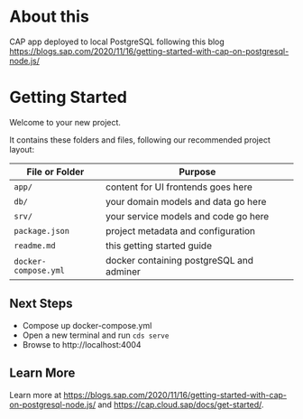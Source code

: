 # About this
CAP app deployed to local PostgreSQL following this blog https://blogs.sap.com/2020/11/16/getting-started-with-cap-on-postgresql-node.js/


# Getting Started

Welcome to your new project.

It contains these folders and files, following our recommended project layout:

File or Folder | Purpose
---------|----------
`app/` | content for UI frontends goes here
`db/` | your domain models and data go here
`srv/` | your service models and code go here
`package.json` | project metadata and configuration
`readme.md` | this getting started guide
`docker-compose.yml` | docker containing postgreSQL and adminer


## Next Steps

- Compose up docker-compose.yml
- Open a new terminal and run `cds serve` 
- Browse to http://localhost:4004


## Learn More

Learn more at https://blogs.sap.com/2020/11/16/getting-started-with-cap-on-postgresql-node.js/ and https://cap.cloud.sap/docs/get-started/.
